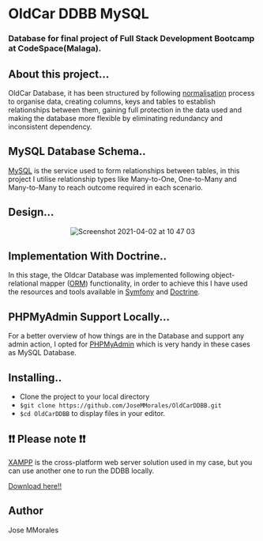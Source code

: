 # OldCar DDBB MySQL
### Database for final project of Full Stack Development Bootcamp at CodeSpace(Malaga).

## About this project...
OldCar Database, it has been structured by following [normalisation](https://en.wikipedia.org/wiki/Database_normalization) process to organise data, creating columns, keys and tables to establish relationships between them, gaining full protection in the data used and making the database more flexible by eliminating redundancy and inconsistent dependency.

## MySQL Database Schema..
[MySQL](https://www.mysql.com/) is the service used to form relationships between tables, in this project I utilise relationship types like Many-to-One, One-to-Many and Many-to-Many to reach outcome required in each scenario. 

## Design...

<div align="center">

![Screenshot 2021-04-02 at 10 47 03](https://user-images.githubusercontent.com/43299285/113399639-d440d080-93a0-11eb-9043-243ace1c4026.png)

</div>

## Implementation With Doctrine..
In this stage, the Oldcar Database was implemented following object-relational mapper ([ORM](https://en.wikipedia.org/wiki/Object%E2%80%93relational_mapping)) functionality, in order to achieve this I have used the resources and tools available in [Symfony](https://symfony.com/) and [Doctrine](https://www.doctrine-project.org/projects/doctrine-orm/en/current/tutorials/getting-started.html).

## PHPMyAdmin Support Locally...
For a better overview of how things are in the Database and support any admin action, I opted for [PHPMyAdmin](https://www.phpmyadmin.net/) which is very handy in these cases as MySQL Database.

## Installing..
* Clone the project to your local directory
* `$git clone https://github.com/JoseMMorales/OldCarDDBB.git`
* `$cd OldCarDDBB` to display files in your editor.

## :exclamation::exclamation: Please note :exclamation::exclamation: 
[XAMPP](https://www.youtube.com/watch?time_continue=1&v=h6DEDm7C37A&feature=emb_logo) is the cross-platform web server solution used in my case, but you can use another one to run the DDBB locally. 

[Download here!!](https://www.apachefriends.org/index.html)

## Author
Jose MMorales
